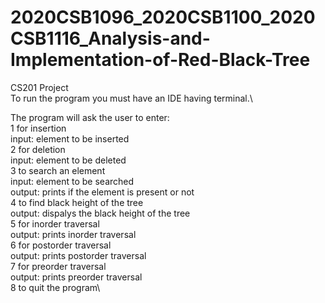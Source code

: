# 2020CSB1096_2020CSB1100_2020CSB1116_Analysis-and-Implementation-of-Red-Black-Tree
CS201 Project\
To run the program you must have an IDE having terminal.\




The program will ask the user to enter:\
1 for insertion\
    input: element to be inserted\
2 for deletion\
    input: element to be deleted\
3 to search an element\
    input: element to be searched\
    output: prints if the element is present or not\
4 to find black height of the tree\
    output: dispalys the black height of the tree\
5 for inorder traversal\
    output: prints inorder traversal\
6 for postorder traversal\
    output: prints postorder traversal\
7 for preorder traversal\
    output: prints preorder traversal\
8 to quit the program\
